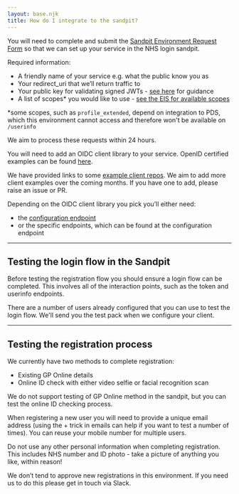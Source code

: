 ```yaml
---
layout: base.njk
title: How do I integrate to the sandpit?
---
```


 You will need to complete and submit the [Sandpit Environment Request Form](https://forms.office.com/e/HaKHCGFBxP) so that we can set up your service in the NHS login sandpit.

 Required information:

- A friendly name of your service e.g. what the public know you as
- Your redirect_uri that we’ll return traffic to
- Your public key for validating signed JWTs - [see here](https://nhsconnect.github.io/nhslogin/generating-pem/) for guidance
- A list of scopes* you would like to use - [see the EIS for available scopes](https://nhsconnect.github.io/nhslogin/interface-spec-doc/)

*some scopes, such as `profile_extended`, depend on integration to PDS, which this environment cannot access and therefore won't be available on `/userinfo`

 We aim to process these requests within 24 hours.

 You will need to add an OIDC client library to your service. OpenID certified examples can be found [here](https://openid.net/developers/certified).

 We have provided links to some [example client repos](https://nhsconnect.github.io/nhslogin/example-oidc). We aim to add more client examples over the coming months. If you have one to add, please raise an issue or PR.

 Depending on the OIDC client library you pick you’ll either need:

- the [configuration endpoint](https://auth.sandpit.signin.nhs.uk/.well-known/openid-configuration)
- or the specific endpoints, which can be found at the configuration endpoint

--- 

## Testing the login flow in the Sandpit

Before testing the registration flow you should ensure a login flow can be completed. This involves all of the interaction points, such as the token and userinfo endpoints.

There are a number of users already configured that you can use to test the login flow. We'll send you the test pack when we configure your client.

---

## Testing the registration process

We currently have two methods to complete registration:

- Existing GP Online details
- Online ID check with either video selfie or facial recognition scan

We do not support testing of GP Online method in the sandpit, but you can test the online ID checking process.

When registering a new user you will need to provide a unique email address (using the + trick in emails can help if you want to test a number of times). You can reuse your mobile number for multiple users.

Do not use any other personal information when completing registration. This includes NHS number and ID photo - take a picture of anything you like, within reason!

We don’t tend to approve new registrations in this environment. If you need us to do this please get in touch via Slack.

